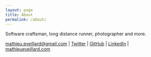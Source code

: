 ```yaml
---
layout: page
title: About
permalink: /about/
---
```


Software craftsman, long distance runner, photographer and more.

[mathieu.eveillard@gmail.com](mailto:mathieu.eveillard@gmail.com)
\| [Twitter](https://twitter.com/meveillard)
\| [GitHub](https://github.com/mathieueveillard)
\| [LinkedIn](https://www.linkedin.com/in/meveillard)
\| [mathieueveillard.com](http://www.mathieueveillard.com)
